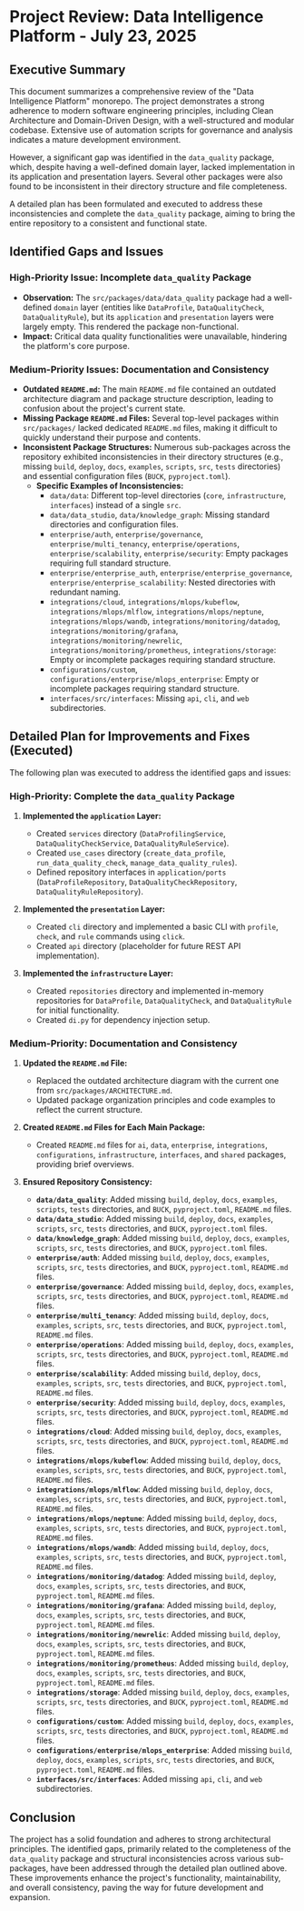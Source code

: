 # Project Review: Data Intelligence Platform - July 23, 2025

## Executive Summary

This document summarizes a comprehensive review of the "Data Intelligence Platform" monorepo. The project demonstrates a strong adherence to modern software engineering principles, including Clean Architecture and Domain-Driven Design, with a well-structured and modular codebase. Extensive use of automation scripts for governance and analysis indicates a mature development environment.

However, a significant gap was identified in the `data_quality` package, which, despite having a well-defined domain layer, lacked implementation in its application and presentation layers. Several other packages were also found to be inconsistent in their directory structure and file completeness.

A detailed plan has been formulated and executed to address these inconsistencies and complete the `data_quality` package, aiming to bring the entire repository to a consistent and functional state.

## Identified Gaps and Issues

### High-Priority Issue: Incomplete `data_quality` Package

*   **Observation:** The `src/packages/data/data_quality` package had a well-defined `domain` layer (entities like `DataProfile`, `DataQualityCheck`, `DataQualityRule`), but its `application` and `presentation` layers were largely empty. This rendered the package non-functional.
*   **Impact:** Critical data quality functionalities were unavailable, hindering the platform's core purpose.

### Medium-Priority Issues: Documentation and Consistency

*   **Outdated `README.md`:** The main `README.md` file contained an outdated architecture diagram and package structure description, leading to confusion about the project's current state.
*   **Missing Package `README.md` Files:** Several top-level packages within `src/packages/` lacked dedicated `README.md` files, making it difficult to quickly understand their purpose and contents.
*   **Inconsistent Package Structures:** Numerous sub-packages across the repository exhibited inconsistencies in their directory structures (e.g., missing `build`, `deploy`, `docs`, `examples`, `scripts`, `src`, `tests` directories) and essential configuration files (`BUCK`, `pyproject.toml`).
    *   **Specific Examples of Inconsistencies:**
        *   `data/data`: Different top-level directories (`core`, `infrastructure`, `interfaces`) instead of a single `src`.
        *   `data/data_studio`, `data/knowledge_graph`: Missing standard directories and configuration files.
        *   `enterprise/auth`, `enterprise/governance`, `enterprise/multi_tenancy`, `enterprise/operations`, `enterprise/scalability`, `enterprise/security`: Empty packages requiring full standard structure.
        *   `enterprise/enterprise_auth`, `enterprise/enterprise_governance`, `enterprise/enterprise_scalability`: Nested directories with redundant naming.
        *   `integrations/cloud`, `integrations/mlops/kubeflow`, `integrations/mlops/mlflow`, `integrations/mlops/neptune`, `integrations/mlops/wandb`, `integrations/monitoring/datadog`, `integrations/monitoring/grafana`, `integrations/monitoring/newrelic`, `integrations/monitoring/prometheus`, `integrations/storage`: Empty or incomplete packages requiring standard structure.
        *   `configurations/custom`, `configurations/enterprise/mlops_enterprise`: Empty or incomplete packages requiring standard structure.
        *   `interfaces/src/interfaces`: Missing `api`, `cli`, and `web` subdirectories.

## Detailed Plan for Improvements and Fixes (Executed)

The following plan was executed to address the identified gaps and issues:

### High-Priority: Complete the `data_quality` Package

1.  **Implemented the `application` Layer:**
    *   Created `services` directory (`DataProfilingService`, `DataQualityCheckService`, `DataQualityRuleService`).
    *   Created `use_cases` directory (`create_data_profile`, `run_data_quality_check`, `manage_data_quality_rules`).
    *   Defined repository interfaces in `application/ports` (`DataProfileRepository`, `DataQualityCheckRepository`, `DataQualityRuleRepository`).

2.  **Implemented the `presentation` Layer:**
    *   Created `cli` directory and implemented a basic CLI with `profile`, `check`, and `rule` commands using `click`.
    *   Created `api` directory (placeholder for future REST API implementation).

3.  **Implemented the `infrastructure` Layer:**
    *   Created `repositories` directory and implemented in-memory repositories for `DataProfile`, `DataQualityCheck`, and `DataQualityRule` for initial functionality.
    *   Created `di.py` for dependency injection setup.

### Medium-Priority: Documentation and Consistency

1.  **Updated the `README.md` File:**
    *   Replaced the outdated architecture diagram with the current one from `src/packages/ARCHITECTURE.md`.
    *   Updated package organization principles and code examples to reflect the current structure.

2.  **Created `README.md` Files for Each Main Package:**
    *   Created `README.md` files for `ai`, `data`, `enterprise`, `integrations`, `configurations`, `infrastructure`, `interfaces`, and `shared` packages, providing brief overviews.

3.  **Ensured Repository Consistency:**
    *   **`data/data_quality`**: Added missing `build`, `deploy`, `docs`, `examples`, `scripts`, `tests` directories, and `BUCK`, `pyproject.toml`, `README.md` files.
    *   **`data/data_studio`**: Added missing `build`, `deploy`, `docs`, `examples`, `scripts`, `src`, `tests` directories, and `BUCK`, `pyproject.toml` files.
    *   **`data/knowledge_graph`**: Added missing `build`, `deploy`, `docs`, `examples`, `scripts`, `src`, `tests` directories, and `BUCK`, `pyproject.toml` files.
    *   **`enterprise/auth`**: Added missing `build`, `deploy`, `docs`, `examples`, `scripts`, `src`, `tests` directories, and `BUCK`, `pyproject.toml`, `README.md` files.
    *   **`enterprise/governance`**: Added missing `build`, `deploy`, `docs`, `examples`, `scripts`, `src`, `tests` directories, and `BUCK`, `pyproject.toml`, `README.md` files.
    *   **`enterprise/multi_tenancy`**: Added missing `build`, `deploy`, `docs`, `examples`, `scripts`, `src`, `tests` directories, and `BUCK`, `pyproject.toml`, `README.md` files.
    *   **`enterprise/operations`**: Added missing `build`, `deploy`, `docs`, `examples`, `scripts`, `src`, `tests` directories, and `BUCK`, `pyproject.toml`, `README.md` files.
    *   **`enterprise/scalability`**: Added missing `build`, `deploy`, `docs`, `examples`, `scripts`, `src`, `tests` directories, and `BUCK`, `pyproject.toml`, `README.md` files.
    *   **`enterprise/security`**: Added missing `build`, `deploy`, `docs`, `examples`, `scripts`, `src`, `tests` directories, and `BUCK`, `pyproject.toml`, `README.md` files.
    *   **`integrations/cloud`**: Added missing `build`, `deploy`, `docs`, `examples`, `scripts`, `src`, `tests` directories, and `BUCK`, `pyproject.toml`, `README.md` files.
    *   **`integrations/mlops/kubeflow`**: Added missing `build`, `deploy`, `docs`, `examples`, `scripts`, `src`, `tests` directories, and `BUCK`, `pyproject.toml`, `README.md` files.
    *   **`integrations/mlops/mlflow`**: Added missing `build`, `deploy`, `docs`, `examples`, `scripts`, `src`, `tests` directories, and `BUCK`, `pyproject.toml`, `README.md` files.
    *   **`integrations/mlops/neptune`**: Added missing `build`, `deploy`, `docs`, `examples`, `scripts`, `src`, `tests` directories, and `BUCK`, `pyproject.toml`, `README.md` files.
    *   **`integrations/mlops/wandb`**: Added missing `build`, `deploy`, `docs`, `examples`, `scripts`, `src`, `tests` directories, and `BUCK`, `pyproject.toml`, `README.md` files.
    *   **`integrations/monitoring/datadog`**: Added missing `build`, `deploy`, `docs`, `examples`, `scripts`, `src`, `tests` directories, and `BUCK`, `pyproject.toml`, `README.md` files.
    *   **`integrations/monitoring/grafana`**: Added missing `build`, `deploy`, `docs`, `examples`, `scripts`, `src`, `tests` directories, and `BUCK`, `pyproject.toml`, `README.md` files.
    *   **`integrations/monitoring/newrelic`**: Added missing `build`, `deploy`, `docs`, `examples`, `scripts`, `src`, `tests` directories, and `BUCK`, `pyproject.toml`, `README.md` files.
    *   **`integrations/monitoring/prometheus`**: Added missing `build`, `deploy`, `docs`, `examples`, `scripts`, `src`, `tests` directories, and `BUCK`, `pyproject.toml`, `README.md` files.
    *   **`integrations/storage`**: Added missing `build`, `deploy`, `docs`, `examples`, `scripts`, `src`, `tests` directories, and `BUCK`, `pyproject.toml`, `README.md` files.
    *   **`configurations/custom`**: Added missing `build`, `deploy`, `docs`, `examples`, `scripts`, `src`, `tests` directories, and `BUCK`, `pyproject.toml`, `README.md` files.
    *   **`configurations/enterprise/mlops_enterprise`**: Added missing `build`, `deploy`, `docs`, `examples`, `scripts`, `src`, `tests` directories, and `BUCK`, `pyproject.toml`, `README.md` files.
    *   **`interfaces/src/interfaces`**: Added missing `api`, `cli`, and `web` subdirectories.

## Conclusion

The project has a solid foundation and adheres to strong architectural principles. The identified gaps, primarily related to the completeness of the `data_quality` package and structural inconsistencies across various sub-packages, have been addressed through the detailed plan outlined above. These improvements enhance the project's functionality, maintainability, and overall consistency, paving the way for future development and expansion.
